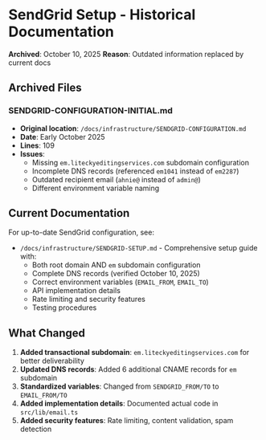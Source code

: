 # SendGrid Setup - Historical Documentation

**Archived**: October 10, 2025
**Reason**: Outdated information replaced by current docs

## Archived Files

### SENDGRID-CONFIGURATION-INITIAL.md

- **Original location**: `/docs/infrastructure/SENDGRID-CONFIGURATION.md`
- **Date**: Early October 2025
- **Lines**: 109
- **Issues**:
  - Missing `em.liteckyeditingservices.com` subdomain configuration
  - Incomplete DNS records (referenced `em1041` instead of `em2287`)
  - Outdated recipient email (`ahnie@` instead of `admin@`)
  - Different environment variable naming

## Current Documentation

For up-to-date SendGrid configuration, see:

- `/docs/infrastructure/SENDGRID-SETUP.md` - Comprehensive setup guide with:
  - Both root domain AND `em` subdomain configuration
  - Complete DNS records (verified October 10, 2025)
  - Correct environment variables (`EMAIL_FROM`, `EMAIL_TO`)
  - API implementation details
  - Rate limiting and security features
  - Testing procedures

## What Changed

1. **Added transactional subdomain**: `em.liteckyeditingservices.com` for better deliverability
2. **Updated DNS records**: Added 6 additional CNAME records for `em` subdomain
3. **Standardized variables**: Changed from `SENDGRID_FROM/TO` to `EMAIL_FROM/TO`
4. **Added implementation details**: Documented actual code in `src/lib/email.ts`
5. **Added security features**: Rate limiting, content validation, spam detection
